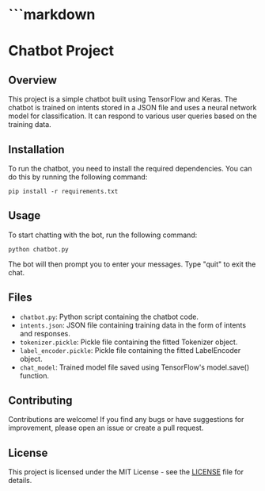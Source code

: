 # ```markdown
# Chatbot Project

## Overview
This project is a simple chatbot built using TensorFlow and Keras. The chatbot is trained on intents stored in a JSON file and uses a neural network model for classification. It can respond to various user queries based on the training data.

## Installation
To run the chatbot, you need to install the required dependencies. You can do this by running the following command:

```
pip install -r requirements.txt
```

## Usage
To start chatting with the bot, run the following command:

```
python chatbot.py
```

The bot will then prompt you to enter your messages. Type "quit" to exit the chat.

## Files
- `chatbot.py`: Python script containing the chatbot code.
- `intents.json`: JSON file containing training data in the form of intents and responses.
- `tokenizer.pickle`: Pickle file containing the fitted Tokenizer object.
- `label_encoder.pickle`: Pickle file containing the fitted LabelEncoder object.
- `chat_model`: Trained model file saved using TensorFlow's model.save() function.

## Contributing
Contributions are welcome! If you find any bugs or have suggestions for improvement, please open an issue or create a pull request.

## License
This project is licensed under the MIT License - see the [LICENSE](LICENSE) file for details.
```-
